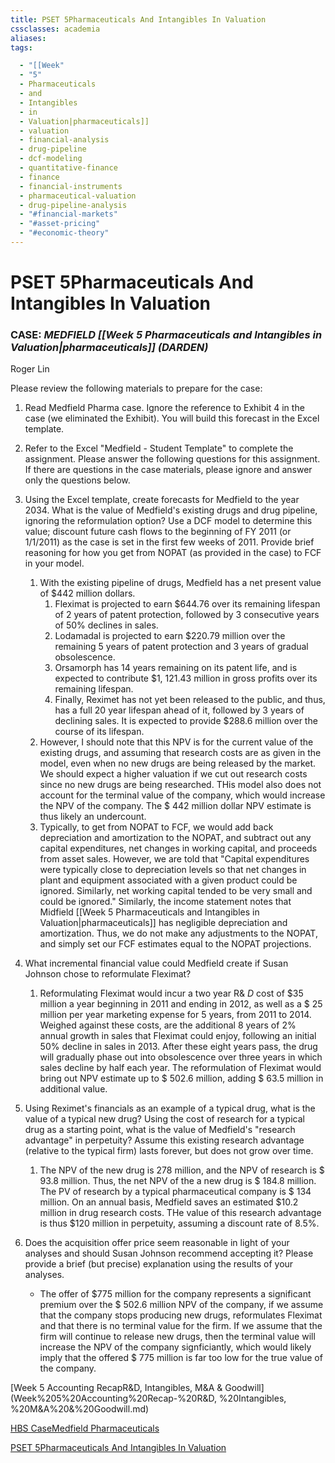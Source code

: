 ```yaml
---
title: PSET 5Pharmaceuticals And Intangibles In Valuation
cssclasses: academia
aliases:
tags:

  - "[[Week"
  - "5"
  - Pharmaceuticals
  - and
  - Intangibles
  - in
  - Valuation|pharmaceuticals]]
  - valuation
  - financial-analysis
  - drug-pipeline
  - dcf-modeling
  - quantitative-finance
  - finance
  - financial-instruments
  - pharmaceutical-valuation
  - drug-pipeline-analysis
  - "#financial-markets"
  - "#asset-pricing"
  - "#economic-theory"
---
```


# PSET 5Pharmaceuticals And Intangibles In Valuation

### CASE: *MEDFIELD [[Week 5 Pharmaceuticals and Intangibles in Valuation|pharmaceuticals]] (DARDEN)*

Roger Lin

Please review the following materials to prepare for the case:

1. Read Medfield Pharma case. Ignore the reference to Exhibit 4 in the case (we eliminated
the Exhibit). You will build this forecast in the Excel template.
1. Refer to the Excel "Medfield - Student Template" to complete the assignment.
Please answer the following questions for this assignment. If there are questions in the case materials,  please ignore and answer only the questions below.

1. Using the Excel template,  create forecasts for Medfield to the year 2034. What is the value of Medfield's existing drugs and drug pipeline,  ignoring the reformulation option? Use a DCF model to determine this value; discount future cash flows to the beginning of FY 2011 (or 1/1/2011) as the case is set in the first few weeks of 2011. Provide brief reasoning for how you get from NOPAT (as provided in the case) to FCF in your model.
	1. With the existing pipeline of drugs,  Medfield has a net present value of \$442 million dollars.
		1. Fleximat is projected to earn $644.76 over its remaining lifespan of 2 years of patent protection,  followed by 3 consecutive years of 50% declines in sales.
		1. Lodamadal is projected to earn \$220.79 million over the remaining 5 years of patent protection and 3 years of gradual obsolescence.
		1. Orsamorph has 14 years remaining on its patent life,  and is expected to contribute \$1, 121.43 million in gross profits over its remaining lifespan.
		1. Finally,  Reximet has not yet been released to the public,  and thus,  has a full 20 year lifespan ahead of it,  followed by 3 years of declining sales. It is expected to provide $\$288.6$ million over the course of its lifespan.
	1. However,  I should note that this NPV is for the current value of the existing drugs,  and assuming that research costs are as given in the model,  even when no new drugs are being released by the market. We should expect a higher valuation if we cut out research costs since no new drugs are being researched. THis model also does not account for the terminal value of the company,  which would increase the NPV of the company. The \$ $442$ million dollar NPV estimate is thus likely an undercount.
	1. Typically,  to get from NOPAT to FCF,  we would add back depreciation and amortization to the NOPAT,  and subtract out any capital expenditures,  net changes in working capital,  and proceeds from asset sales. However,  we are told that "Capital expenditures were typically close to depreciation levels so that net changes in plant and equipment associated with a given product could be ignored. Similarly,  net working capital tended to be very small and could be ignored." Similarly,  the income statement notes that Midfield [[Week 5 Pharmaceuticals and Intangibles in Valuation|pharmaceuticals]] has negligible depreciation and amortization. Thus,  we do not make any adjustments to the NOPAT,  and simply set our FCF estimates equal to the NOPAT projections.
1. What incremental financial value could Medfield create if Susan Johnson chose to reformulate Fleximat?
	1. Reformulating Fleximat would incur a two year R& $D$ cost of \$35 million a year beginning in 2011 and ending in 2012,  as well as a \$ 25 million per year marketing expense for 5 years,  from 2011 to 2014. Weighed against these costs,  are the additional 8 years of 2% annual growth in sales that Fleximat could enjoy,  following an initial 50% decline in sales in 2013. After these eight years pass,  the drug will gradually phase out into obsolescence over three years in which sales decline by half each year. The reformulation of Fleximat would bring out NPV estimate up to \$ 502.6 million,  adding \$ 63.5 million in additional value.
1. Using Reximet's financials as an example of a typical drug,  what is the value of a typical new drug? Using the cost of research for a typical drug as a starting point,  what is the value of Medfield's "research advantage" in perpetuity? Assume this existing research advantage (relative to the typical firm) lasts forever,  but does not grow over time.
	1. The NPV of the new drug is $278$ million,  and the NPV of research is \$ 93.8 million. Thus,  the net NPV of the a new drug is \$ 184.8 million. The PV of research by a typical pharmaceutical company is \$ 134 million. On an annual basis,  Medfield saves an estimated $10.2 million in drug research costs. THe value of this research advantage is thus \$120 million in perpetuity,  assuming a discount rate of 8.5%.
1. Does the acquisition offer price seem reasonable in light of your analyses and should Susan Johnson recommend accepting it? Please provide a brief (but precise) explanation using the results of your analyses.
	- The offer of \$775 million for the company represents a significant premium over the \$ 502.6 million NPV of the company,  if we assume that the company stops producing new drugs,  reformulates Fleximat and that there is no terminal value for the firm. If we assume that the firm will continue to release new drugs,  then the terminal value will increase the NPV of the company signficiantly,  which would likely imply that the offered \$ 775 million is far too low for the true value of the company.

[Week 5 Accounting RecapR&D,  Intangibles,  M&A & Goodwill](Week%205%20Accounting%20Recap-%20R&D, %20Intangibles, %20M&A%20&%20Goodwill.md)

[HBS CaseMedfield Pharmaceuticals](HBS%20Case-%20Medfield%20Pharmaceuticals.md)

[PSET 5Pharmaceuticals And Intangibles In Valuation](PSET%205-%20Pharmaceuticals%20And%20Intangibles%20In%20Valuation.md)